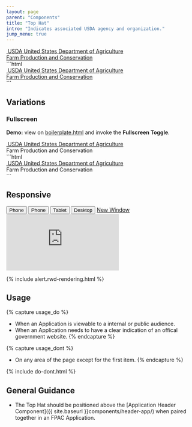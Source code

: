 ```yaml
---
layout: page
parent: "Components"
title: "Top Hat"
intro: "Indicates associated USDA agency and organization."
jump_menu: true
---
```


<div class="ds-preview">
  <div class="fsa-tophat">
    <div class="fsa-tophat__bd">
      <div class="fsa-tophat__primary">
        <span class="fsa-tophat__agency">
          <a class="fsa-tophat__link" href="//usda.gov" title="Link to USDA homepage">
            <img role="presentation" class="fsa-tophat__agency-logo" src="{{ site.baseurl }}img/usda-logo--white.svg" alt="">
            <abbr class="fsa-tophat__agency-abbr" title="United States Department of Agriculture">USDA</abbr>
            <span class="fsa-tophat__agency-fullname">United States Department of Agriculture</span>
          </a>
        </span>
      </div>
      <div class="fsa-tophat__secondary">
        <span class="fsa-tophat__subagency">
          <a class="fsa-tophat__link" href="//fsa.usda.gov" title="Link to FSA homepage">Farm Production and Conservation</a>
        </span>
      </div>
    </div>
  </div>
</div>
```html
<div class="fsa-tophat">
  <div class="fsa-tophat__bd">
    <div class="fsa-tophat__primary">
      <span class="fsa-tophat__agency">
        <a class="fsa-tophat__link" href="//usda.gov" title="Link to USDA homepage">
          <img role="presentation" class="fsa-tophat__agency-logo" src="{{ site.baseurl }}img/usda-logo--white.svg" alt="">
          <abbr class="fsa-tophat__agency-abbr" title="United States Department of Agriculture">USDA</abbr>
          <span class="fsa-tophat__agency-fullname">United States Department of Agriculture</span>
        </a>
      </span>
    </div>
    <div class="fsa-tophat__secondary">
      <span class="fsa-tophat__subagency">
        <a class="fsa-tophat__link" href="//fsa.usda.gov" title="Link to FSA homepage">Farm Production and Conservation</a>
      </span>
    </div>
  </div>
</div>
```

## Variations

### Fullscreen

<div class="fsa-alert fsa-alert--info fsa-alert--no-icon">
  <div class="fsa-alert__body">
    <p class="fsa-alert__text"><strong>Demo:</strong> view on <a href="https://usda-fsa.github.io/fsa-style/boilerplate.html">boilerplate.html</a> and invoke the <strong>Fullscreen Toggle</strong>.</p>
  </div>
</div>

<div class="ds-preview">
  <div class="fsa-tophat fsa-tophat--fullscreen">
    <div class="fsa-tophat__bd">
      <div class="fsa-tophat__primary">
        <span class="fsa-tophat__agency">
          <a class="fsa-tophat__link" href="//usda.gov" title="Link to USDA homepage">
            <img role="presentation" class="fsa-tophat__agency-logo" src="{{ site.baseurl }}img/usda-logo--white.svg" alt="">
            <abbr class="fsa-tophat__agency-abbr" title="United States Department of Agriculture">USDA</abbr>
            <span class="fsa-tophat__agency-fullname">United States Department of Agriculture</span>
          </a>
        </span>
      </div>
      <div class="fsa-tophat__secondary">
        <span class="fsa-tophat__subagency">
          Farm Production and Conservation
        </span>
      </div>
    </div>
  </div>
</div>
```html
<div class="fsa-tophat fsa-tophat--fullscreen">
  <div class="fsa-tophat__bd">
    <div class="fsa-tophat__primary">
      <span class="fsa-tophat__agency">
        <a class="fsa-tophat__link" href="//usda.gov" title="Link to USDA homepage">
          <img role="presentation" class="fsa-tophat__agency-logo" src="{{ site.baseurl }}img/usda-logo--white.svg" alt="">
          <abbr class="fsa-tophat__agency-abbr" title="United States Department of Agriculture">USDA</abbr>
          <span class="fsa-tophat__agency-fullname">United States Department of Agriculture</span>
        </a>
      </span>
    </div>
    <div class="fsa-tophat__secondary">
      <span class="fsa-tophat__subagency">
        Farm Production and Conservation
      </span>
    </div>
  </div>
</div>
```

## Responsive

<div class="docs__rwd-demo-block">
  <div class="docs__rwd-embed-container">
    <span class="fsa-btn-group fsa-btn-group--small" role="group" data-component="">
      <button data-behavior="toggle-rwd-size" data-target="rwd-demo_top-hat" data-size="phone" class="fsa-btn-group__item fsa-btn-group__item--active" aria-selected="true" type="button" title="Portrait">Phone <span class="docs__rwd-demo-icon docs__rwd-demo-icon--portrait"></span></button>
      <button data-behavior="toggle-rwd-size" data-target="rwd-demo_top-hat" data-size="phone-big" class="fsa-btn-group__item" type="button" title="Landscape">Phone <span class="docs__rwd-demo-icon docs__rwd-demo-icon--landscape"></span></button>
      <button data-behavior="toggle-rwd-size" data-target="rwd-demo_top-hat" data-size="tablet" class="fsa-btn-group__item" type="button">Tablet</button>
      <button data-behavior="toggle-rwd-size" data-target="rwd-demo_top-hat" data-size="desktop" class="fsa-btn-group__item" type="button">Desktop</button>
      <a class="fsa-btn-group__item" href="http://usda-fsa.github.io/fsa-style/demo/rwd__top-hat.html" target="_blank" title="View in a New Window">New Window</a>
    </span>
    <div class="docs__rwd-embed docs__rwd-embed--phone" id="rwd-demo_top-hat">
      <iframe src="https://usda-fsa.github.io/fsa-style/demo/rwd__top-hat.html" class="docs__rwd-iframe" allowtransparency="true" frameborder="0" scrolling="yes" allowfullscreen="true"> </iframe>
    </div>
  </div>
</div>

{% include alert.rwd-rendering.html %}

## Usage

{% capture usage_do %}
* When an Application is viewable to a internal or public audience.
* When an Application needs to have a clear indication of an offical government website.
{% endcapture %}

{% capture usage_dont %}
* On any area of the page except for the first item.
{% endcapture %}

{% include do-dont.html %}

## General Guidance

* The Top Hat should be positioned above the [Application Header Component]({{ site.baseurl }}components/header-app/) when paired together in an FPAC Application.
